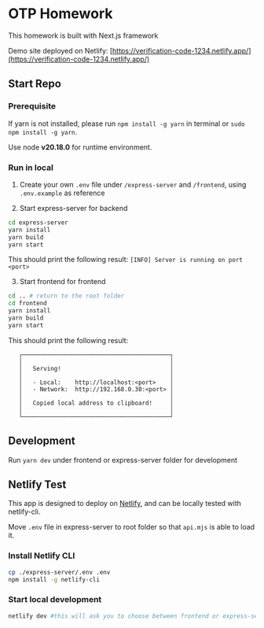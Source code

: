 # OTP Homework

This homework is built with Next.js framework

Demo site deployed on Netlify: [https://verification-code-1234.netlify.app/](https://verification-code-1234.netlify.app/)


## Start Repo

### Prerequisite
If yarn is not installed, please run `npm install -g yarn` in terminal or `sudo npm install -g yarn`.

Use node **v20.18.0** for runtime environment.

### Run in local
1. Create your own `.env` file under `/express-server` and `/frontend`, using `.env.example` as reference

2. Start express-server for backend 
```bash
cd express-server
yarn install
yarn build
yarn start
```
This should print the following result: `[INFO] Server is running on port <port>`

3. Start frontend for frontend
```bash
cd .. # return to the root folder
cd frontend
yarn install
yarn build
yarn start
```

This should print the following result: 
```
   ┌──────────────────────────────────────────┐
   │                                          │
   │   Serving!                               │
   │                                          │
   │   - Local:    http://localhost:<port>    │
   │   - Network:  http://192.168.0.30:<port> │
   │                                          │
   │   Copied local address to clipboard!     │
   │                                          │
   └──────────────────────────────────────────┘
```
## Development
Run `yarn dev` under frontend or express-server folder for development


## Netlify Test
This app is designed to deploy on [Netlify](https://www.netlify.com/), and can be locally tested with netlify-cli.

Move `.env` file in express-server to root folder so that `api.mjs` is able to load it.

### Install Netlify CLI
```bash
cp ./express-server/.env .env
npm install -g netlify-cli
```

### Start local development
```bash
netlify dev #this will ask you to choose between frontend or express-server
``` 